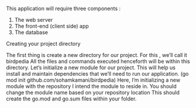 
This application will require three components :
1.	The web server
2.	The front-end (client side) app
3.	The database

Creating your project directory
 
The first thing  is create a new directory for our project. For this , we’ll call it birdpedia 
All the files and commands executed henceforth will be within this directory.
Let’s initialize a new module for our project. This will help us install and maintain dependencies that we’ll need to run our application.
(go mod init github.com/sohamkamani/birdpedia)
Here, I’m initializing a new module with the repository I intend the module to reside in. You should change the module name based on your repository location This should create the go.mod and go.sum files within your folder.



